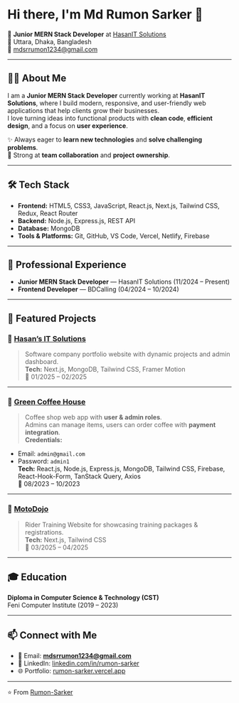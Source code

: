 # Hi there, I'm Md Rumon Sarker 👋  

🚀 **Junior MERN Stack Developer** at [HasanIT Solutions](#)  
📍 Uttara, Dhaka, Bangladesh  
📧 mdsrrumon1234@gmail.com  

---

## 👨‍💻 About Me
I am a **Junior MERN Stack Developer** currently working at **HasanIT Solutions**, where I build modern, responsive, and user-friendly web applications that help clients grow their businesses.  
I love turning ideas into functional products with **clean code**, **efficient design**, and a focus on **user experience**.  

✨ Always eager to **learn new technologies** and **solve challenging problems**.  
🤝 Strong at **team collaboration** and **project ownership**.  

---

## 🛠️ Tech Stack
- **Frontend:** HTML5, CSS3, JavaScript, React.js, Next.js, Tailwind CSS, Redux, React Router  
- **Backend:** Node.js, Express.js, REST API  
- **Database:** MongoDB  
- **Tools & Platforms:** Git, GitHub, VS Code, Vercel, Netlify, Firebase  

---

## 💼 Professional Experience
- **Junior MERN Stack Developer** — HasanIT Solutions (11/2024 – Present)  
- **Frontend Developer** — BDCalling (04/2024 – 10/2024)  

---

## 🚀 Featured Projects

### 🔹 [Hasan’s IT Solutions](#)
> Software company portfolio website with dynamic projects and admin dashboard.  
**Tech:** Next.js, MongoDB, Tailwind CSS, Framer Motion  
📅 01/2025 – 02/2025  

---

### 🔹 [Green Coffee House](#)
> Coffee shop web app with **user & admin roles**.  
Admins can manage items, users can order coffee with **payment integration**.  
**Credentials:**  
- Email: `admin@gmail.com`  
- Password: `admin1`  
**Tech:** React.js, Node.js, Express.js, MongoDB, Tailwind CSS, Firebase, React-Hook-Form, TanStack Query, Axios  
📅 08/2023 – 10/2023  

---

### 🔹 [MotoDojo](#)
> Rider Training Website for showcasing training packages & registrations.  
**Tech:** Next.js, Tailwind CSS  
📅 03/2025 – 04/2025  

---

## 🎓 Education
**Diploma in Computer Science & Technology (CST)**  
Feni Computer Institute (2019 – 2023)  

---

## 📫 Connect with Me
- 📧 Email: **mdsrrumon1234@gmail.com**  
- 💼 LinkedIn: [linkedin.com/in/rumon-sarker](#)  
- 🌐 Portfolio: [rumon-sarker.vercel.app](#)  

---
⭐️ From [Rumon-Sarker](https://github.com/Rumon-Sarker)
